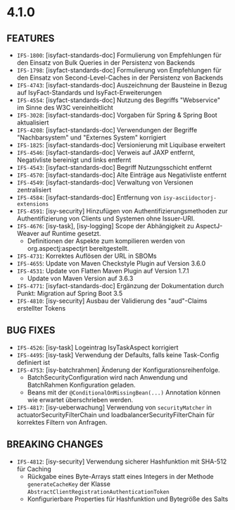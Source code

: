 # 4.1.0
## FEATURES
- `IFS-1800`: [isyfact-standards-doc] Formulierung von Empfehlungen für den Einsatz von Bulk Queries in der Persistenz von Backends
- `IFS-1798`: [isyfact-standards-doc] Formulierung von Empfehlungen für den Einsatz von Second-Level-Caches in der Persistenz von Backends
- `IFS-4743`: [isyfact-standards-doc] Auszeichnung der Bausteine in Bezug auf IsyFact-Standards und IsyFact-Erweiterungen
- `IFS-4554`: [isyfact-standards-doc] Nutzung des Begriffs "Webservice" im Sinne des W3C vereinheitlicht
- `IFS-3028`: [isyfact-standards-doc] Vorgaben für Spring & Spring Boot aktualisiert
- `IFS-4208`: [isyfact-standards-doc] Verwendungen der Begriffe "Nachbarsystem" und "Externes System" korrigiert
- `IFS-1825`: [isyfact-standards-doc] Versionierung mit Liquibase erweitert
- `IFS-4546`: [isyfact-standards-doc] Verweis auf JAXP entfernt, Negativliste bereinigt und links entfernt
- `IFS-4543`: [isyfact-standards-doc] Begriff Nutzungsschicht entfernt
- `IFS-4570`: [isyfact-standards-doc] Alte Einträge aus Negativliste entfernt
- `IFS-4549`: [isyfact-standards-doc] Verwaltung von Versionen zentralisiert
- `IFS-4584`: [isyfact-standards-doc] Entfernung von `isy-asciidoctorj-extensions`
- `IFS-4591`: [isy-security] Hinzufügen von Authentifizierungsmethoden zur Authentifizierung von Clients und Systemen ohne Issuer-URI.
- `IFS-4676`: [isy-task], [isy-logging] Scope der Abhängigkeit zu AspectJ-Weaver auf Runtime gesetzt.
  * Definitionen der Aspekte zum kompilieren werden von org.aspectj:aspectjrt bereitgestellt.
- `IFS-4731`: Korrektes Auflösen der URL in SBOMs
- `IFS-4655`: Update von Maven Checkstyle Plugin auf Version 3.6.0
- `IFS-4531`: Update von Flatten Maven Plugin auf Version 1.7.1
  * Update von Maven Version auf 3.6.3
- `IFS-4771`: [isyfact-standards-doc] Ergänzung der Dokumentation durch Punkt: Migration auf Spring Boot 3.5
- `IFS-4810`: [isy-security] Ausbau der Validierung des "aud"-Claims erstellter Tokens

## BUG FIXES
- `IFS-4526`: [isy-task] Logeintrag IsyTaskAspect korrigiert
- `IFS-4495`: [isy-task] Verwendung der Defaults, falls keine Task-Config definiert ist
- `IFS-4753`: [isy-batchrahmen] Änderung der Konfigurationsreihenfolge.
  * BatchSecurityConfiguration wird nach Anwendung und BatchRahmen Konfiguration geladen.
  * Beans mit der `@ConditionalOnMissingBean(...)` Annotation können wie erwartet überschrieben werden.
- `IFS-4817`: [isy-ueberwachung] Verwendung von `securityMatcher` in actuatorSecurityFilterChain und loadbalancerSecurityFilterChain für korrektes Filtern von Anfragen.

## BREAKING CHANGES
- `IFS-4812`: [isy-security] Verwendung sicherer Hashfunktion mit SHA-512 für Caching
  * Rückgabe eines Byte-Arrays statt eines Integers in der Methode `generateCacheKey` der Klasse `AbstractClientRegistrationAuthenticationToken`
  * Konfigurierbare Properties für Hashfunktion und Bytegröße des Salts
